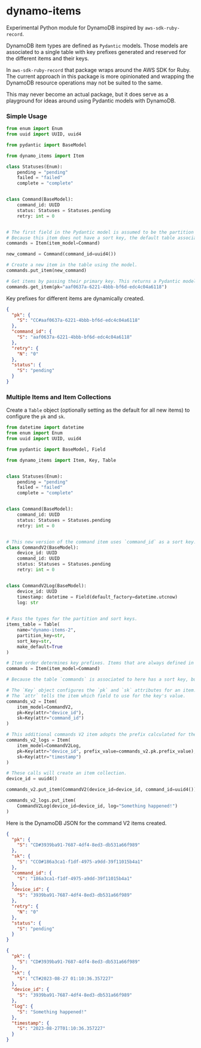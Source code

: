 # dynamo-items

Experimental Python module for DynamoDB inspired by `aws-sdk-ruby-record`.

DynamoDB item types are defined as `Pydantic` models. Those models are associated to a single table with key prefixes generated and reserved for the different items and their keys.

In `aws-sdk-ruby-record` that package wraps around the AWS SDK for Ruby. The current approach in this package is more opinionated and wrapping the DynamoDB resource operations may not be suited to the same.

This may never become an actual package, but it does serve as a playground for ideas around using Pydantic models with DynamoDB.

### Simple Usage

```python
from enum import Enum
from uuid import UUID, uuid4

from pydantic import BaseModel

from dynamo_items import Item

class Statuses(Enum):
    pending = "pending"
    failed = "failed"
    complete = "complete"


class Command(BaseModel):
    command_id: UUID
    status: Statuses = Statuses.pending
    retry: int = 0


# The first field in the Pydantic model is assumed to be the partition key.
# Because this item does not have a sort key, the default table associated with the item will only have a string partition key.
commands = Item(item_model=Command)

new_command = Command(command_id=uuid4())

# Create a new item in the table using the model.
commands.put_item(new_command)

# Get items by passing their primary key. This returns a Pydantic model.
commands.get_item(pk="aaf0637a-6221-4bbb-bf6d-edc4c04a6118")
```

Key prefixes for different items are dynamically created.

```json
{
  "pk": {
    "S": "CC#aaf0637a-6221-4bbb-bf6d-edc4c04a6118"
  },
  "command_id": {
    "S": "aaf0637a-6221-4bbb-bf6d-edc4c04a6118"
  },
  "retry": {
    "N": "0"
  },
  "status": {
    "S": "pending"
  }
}
```

### Multiple Items and Item Collections

Create a `Table` object (optionally setting as the default for all new items) to configure the `pk` and `sk`.

```python
from datetime import datetime
from enum import Enum
from uuid import UUID, uuid4

from pydantic import BaseModel, Field

from dynamo_items import Item, Key, Table


class Statuses(Enum):
    pending = "pending"
    failed = "failed"
    complete = "complete"


class Command(BaseModel):
    command_id: UUID
    status: Statuses = Statuses.pending
    retry: int = 0


# This new version of the command item uses `command_id` as a sort key.
class CommandV2(BaseModel):
    device_id: UUID
    command_id: UUID
    status: Statuses = Statuses.pending
    retry: int = 0


class CommandV2Log(BaseModel):
    device_id: UUID
    timestamp: datetime = Field(default_factory=datetime.utcnow)
    log: str

    
# Pass the types for the partition and sort keys.
items_table = Table(
    name="dynamo-items-2",
    partition_key=str,
    sort_key=str,
    make_default=True
)

# Item order determines key prefixes. Items that are always defined in the same order will be assigned the same prefixes on the same table.
commands = Item(item_model=Command)

# Because the table `commands` is associated to here has a sort key, but the item does not, it will default to using the value "A".

# The `Key` object configures the `pk` and `sk` attributes for an item.
# The `attr` tells the item which field to use for the key's value.
commands_v2 = Item(
    item_model=CommandV2,
    pk=Key(attr="device_id"),
    sk=Key(attr="command_id")
)

# This additional commands V2 item adopts the prefix calculated for the parent item.
commands_v2_logs = Item(
    item_model=CommandV2Log,
    pk=Key(attr="device_id", prefix_value=commands_v2.pk.prefix_value),
    sk=Key(attr="timestamp")
)

# These calls will create an item collection.
device_id = uuid4()

commands_v2.put_item(CommandV2(device_id=device_id, command_id=uuid4()))

commands_v2_logs.put_item(
    CommandV2Log(device_id=device_id, log="Something happened!")
)
```

Here is the DynamoDB JSON for the command V2 items created.

```json
{
  "pk": {
    "S": "CD#3939ba91-7687-4df4-8ed3-db531a66f989"
  },
  "sk": {
    "S": "CCO#186a3ca1-f1df-4975-a9dd-39f11015b4a1"
  },
  "command_id": {
    "S": "186a3ca1-f1df-4975-a9dd-39f11015b4a1"
  },
  "device_id": {
    "S": "3939ba91-7687-4df4-8ed3-db531a66f989"
  },
  "retry": {
    "N": "0"
  },
  "status": {
    "S": "pending"
  }
}
```

```json
{
  "pk": {
    "S": "CD#3939ba91-7687-4df4-8ed3-db531a66f989"
  },
  "sk": {
    "S": "CT#2023-08-27 01:10:36.357227"
  },
  "device_id": {
    "S": "3939ba91-7687-4df4-8ed3-db531a66f989"
  },
  "log": {
    "S": "Something happened!"
  },
  "timestamp": {
    "S": "2023-08-27T01:10:36.357227"
  }
}
```

